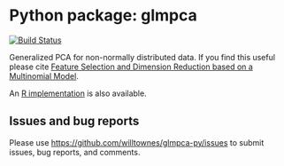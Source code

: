 # Python package: glmpca

[![Build Status](https://travis-ci.com/willtownes/glmpca-py.svg?branch=master)](https://travis-ci.com/willtownes/glmpca-py)

Generalized PCA for non-normally distributed data. If you find this useful please cite [Feature Selection and Dimension Reduction based on a Multinomial Model](https://www.biorxiv.org/content/10.1101/574574v1).

An [R implementation](https://github.com/willtownes/glmpca) is also available.

## Issues and bug reports

Please use https://github.com/willtownes/glmpca-py/issues to submit issues, bug reports, and comments.
